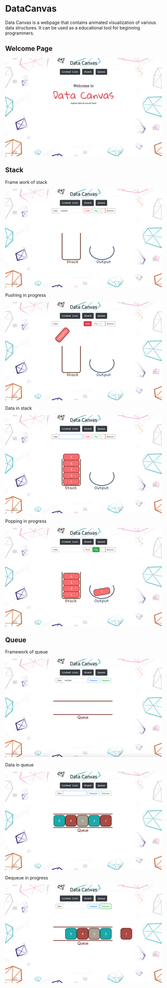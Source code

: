 # DataCanvas

Data Canvas is a webpage that contains animated visualization of various data structures. It can be used as a educational tool for beginning programmers.

## Welcome Page

![Alt text](https://raw.githubusercontent.com/Xiangmingchen/DataCanvas/master/image/welcome.png)

## Stack

Frame work of stack

![Alt text](https://raw.githubusercontent.com/Xiangmingchen/DataCanvas/master/image/stack-bg.png)

Pushing in progress

![Alt text](https://raw.githubusercontent.com/Xiangmingchen/DataCanvas/master/image/pushing.png)

Data in stack

![Alt text](https://raw.githubusercontent.com/Xiangmingchen/DataCanvas/master/image/stack-data.png)

Popping in progress

![Alt text](https://raw.githubusercontent.com/Xiangmingchen/DataCanvas/master/image/popping.png)

## Queue

Framework of queue

![Alt text](https://raw.githubusercontent.com/Xiangmingchen/DataCanvas/master/image/queue.png)

Data in queue

![Alt text](https://raw.githubusercontent.com/Xiangmingchen/DataCanvas/master/image/queue-data.png)

Dequeue in progress

![Alt text](https://raw.githubusercontent.com/Xiangmingchen/DataCanvas/master/image/dequeue.png)
